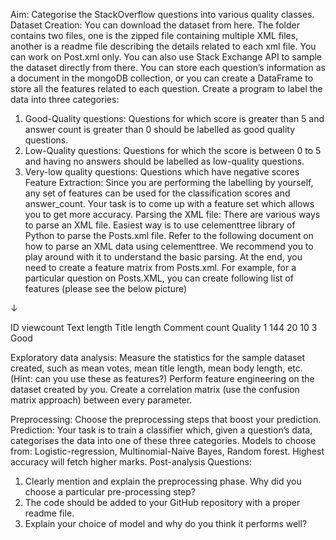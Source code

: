 Aim: Categorise the StackOverflow questions into various quality classes.
Dataset Creation:
You can download the dataset from here. The folder contains two files, one is the zipped file
containing multiple XML files, another is a readme file describing the details related to each
xml file. You can work on Post.xml only.
You can also use Stack Exchange API to sample the dataset directly from there. You can
store each question’s information as a document in the mongoDB collection, or you can
create a DataFrame to store all the features related to each question.
Create a program to label the data into three categories:
1. Good-Quality questions: Questions for which score is greater than 5 and answer
count is greater than 0 should be labelled as good quality questions.
2. Low-Quality questions: Questions for which the score is between 0 to 5 and having
no answers should be labelled as low-quality questions.
3. Very-low quality questions: Questions which have negative scores
Feature Extraction: Since you are performing the labelling by yourself, any set of features
can be used for the classification scores and answer_count. Your task is to come up with a
feature set which allows you to get more accuracy.
Parsing the XML file:
There are various ways to parse an XML file. Easiest way is to use celementtree library of
Python to parse the Posts.xml file. Refer to the following document on how to parse an XML
data using celementtree. We recommend you to play around with it to understand the basic
parsing. At the end, you need to create a feature matrix from Posts.xml. For example, for a
particular question on Posts.XML, you can create following list of features (please see the
below picture)

↓

ID viewcount Text length Title length Comment count Quality
1 144 20 10 3 Good

Exploratory data analysis:
Measure the statistics for the sample dataset created, such as mean votes, mean title
length, mean body length, etc. (Hint: can you use these as features?)
Perform feature engineering on the dataset created by you. Create a correlation matrix (use
the confusion matrix approach) between every parameter.

Preprocessing: Choose the preprocessing steps that boost your prediction.
Prediction:
Your task is to train a classifier which, given a question’s data, categorises the data into one
of these three categories.
Models to choose from: Logistic-regression, Multinomial-Naive Bayes, Random forest.
Highest accuracy will fetch higher marks.
Post-analysis Questions:
1. Clearly mention and explain the preprocessing phase. Why did you choose a
particular pre-processing step?
2. The code should be added to your GitHub repository with a proper readme file.
3. Explain your choice of model and why do you think it performs well?
